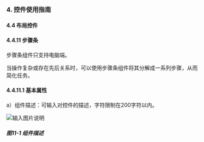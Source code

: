 ### 4. 控件使用指南

#### 4.4 布局控件

#### 4.4.11 步骤条

步骤条组件只支持电脑端。

当操作复杂或存在先后关系时，可以使用步骤条组件将其分解成一系列步骤，从而简化任务。

#### 4.4.11.1 基本属性

a）组件描述：可输入对控件的描述，字符限制在200字符以内。

![输入图片说明](../../../../images/%20SoFlu%EF%BC%88%E5%89%8D%E7%AB%AF%EF%BC%89%E5%85%A8%E8%87%AA%E5%8A%A8%E5%BC%80%E5%8F%91%E5%B9%B3%E5%8F%B0%E6%95%99%E7%A8%8B/1.%20%E6%9C%80%E6%96%B0%E7%89%88%E6%9C%AC%20-%20%E6%9B%B4%E6%96%B0%E6%97%A5%E6%9C%9F%20-%202023.01.10/4.%20%E6%8E%A7%E4%BB%B6%E4%BD%BF%E7%94%A8%E6%8C%87%E5%8D%97/4.%20%E5%B8%83%E5%B1%80%E6%8E%A7%E4%BB%B6/11-1.png)

##### 图11-1 组件描述
